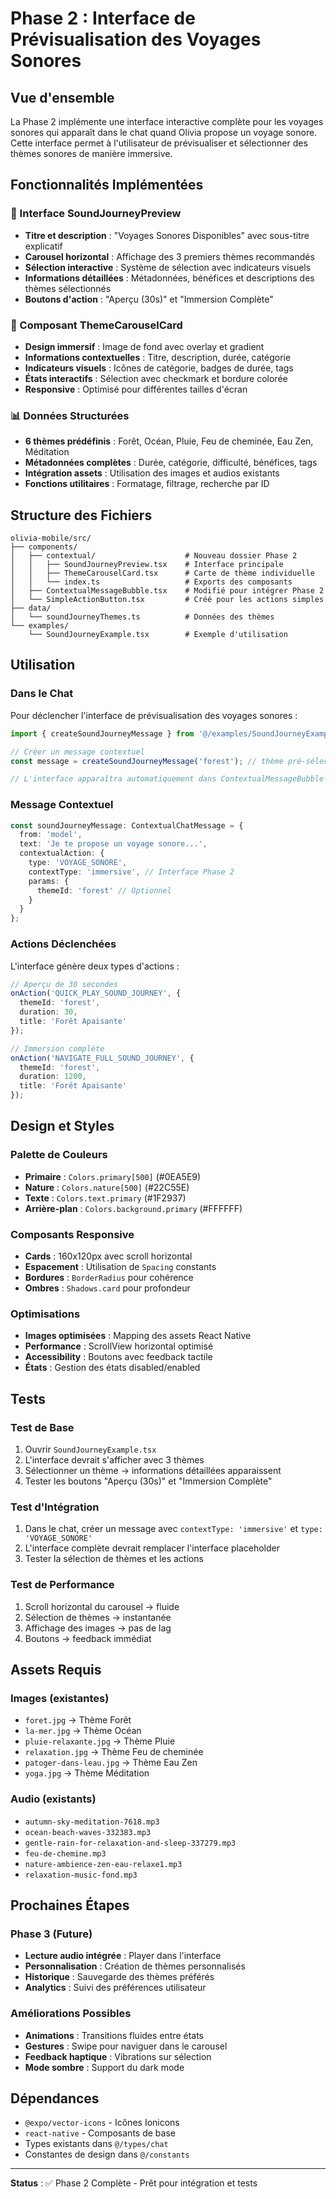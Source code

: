 # Phase 2 : Interface de Prévisualisation des Voyages Sonores

## Vue d'ensemble

La Phase 2 implémente une interface interactive complète pour les voyages sonores qui apparaît dans le chat quand Olivia propose un voyage sonore. Cette interface permet à l'utilisateur de prévisualiser et sélectionner des thèmes sonores de manière immersive.

## Fonctionnalités Implémentées

### 🎵 Interface SoundJourneyPreview
- **Titre et description** : "Voyages Sonores Disponibles" avec sous-titre explicatif
- **Carousel horizontal** : Affichage des 3 premiers thèmes recommandés
- **Sélection interactive** : Système de sélection avec indicateurs visuels
- **Informations détaillées** : Métadonnées, bénéfices et descriptions des thèmes sélectionnés
- **Boutons d'action** : "Aperçu (30s)" et "Immersion Complète"

### 🎨 Composant ThemeCarouselCard
- **Design immersif** : Image de fond avec overlay et gradient
- **Informations contextuelles** : Titre, description, durée, catégorie
- **Indicateurs visuels** : Icônes de catégorie, badges de durée, tags
- **États interactifs** : Sélection avec checkmark et bordure colorée
- **Responsive** : Optimisé pour différentes tailles d'écran

### 📊 Données Structurées
- **6 thèmes prédéfinis** : Forêt, Océan, Pluie, Feu de cheminée, Eau Zen, Méditation
- **Métadonnées complètes** : Durée, catégorie, difficulté, bénéfices, tags
- **Intégration assets** : Utilisation des images et audios existants
- **Fonctions utilitaires** : Formatage, filtrage, recherche par ID

## Structure des Fichiers

```
olivia-mobile/src/
├── components/
│   ├── contextual/                    # Nouveau dossier Phase 2
│   │   ├── SoundJourneyPreview.tsx    # Interface principale
│   │   ├── ThemeCarouselCard.tsx      # Carte de thème individuelle
│   │   └── index.ts                   # Exports des composants
│   ├── ContextualMessageBubble.tsx    # Modifié pour intégrer Phase 2
│   └── SimpleActionButton.tsx         # Créé pour les actions simples
├── data/
│   └── soundJourneyThemes.ts          # Données des thèmes
└── examples/
    └── SoundJourneyExample.tsx        # Exemple d'utilisation
```

## Utilisation

### Dans le Chat

Pour déclencher l'interface de prévisualisation des voyages sonores :

```typescript
import { createSoundJourneyMessage } from '@/examples/SoundJourneyExample';

// Créer un message contextuel
const message = createSoundJourneyMessage('forest'); // thème pré-sélectionné optionnel

// L'interface apparaîtra automatiquement dans ContextualMessageBubble
```

### Message Contextuel

```typescript
const soundJourneyMessage: ContextualChatMessage = {
  from: 'model',
  text: 'Je te propose un voyage sonore...',
  contextualAction: {
    type: 'VOYAGE_SONORE',
    contextType: 'immersive', // Interface Phase 2
    params: {
      themeId: 'forest' // Optionnel
    }
  }
};
```

### Actions Déclenchées

L'interface génère deux types d'actions :

```typescript
// Aperçu de 30 secondes
onAction('QUICK_PLAY_SOUND_JOURNEY', {
  themeId: 'forest',
  duration: 30,
  title: 'Forêt Apaisante'
});

// Immersion complète
onAction('NAVIGATE_FULL_SOUND_JOURNEY', {
  themeId: 'forest',
  duration: 1200,
  title: 'Forêt Apaisante'
});
```

## Design et Styles

### Palette de Couleurs
- **Primaire** : `Colors.primary[500]` (#0EA5E9)
- **Nature** : `Colors.nature[500]` (#22C55E)
- **Texte** : `Colors.text.primary` (#1F2937)
- **Arrière-plan** : `Colors.background.primary` (#FFFFFF)

### Composants Responsive
- **Cards** : 160x120px avec scroll horizontal
- **Espacement** : Utilisation de `Spacing` constants
- **Bordures** : `BorderRadius` pour cohérence
- **Ombres** : `Shadows.card` pour profondeur

### Optimisations
- **Images optimisées** : Mapping des assets React Native
- **Performance** : ScrollView horizontal optimisé
- **Accessibility** : Boutons avec feedback tactile
- **États** : Gestion des états disabled/enabled

## Tests

### Test de Base
1. Ouvrir `SoundJourneyExample.tsx`
2. L'interface devrait s'afficher avec 3 thèmes
3. Sélectionner un thème → informations détaillées apparaissent
4. Tester les boutons "Aperçu (30s)" et "Immersion Complète"

### Test d'Intégration
1. Dans le chat, créer un message avec `contextType: 'immersive'` et `type: 'VOYAGE_SONORE'`
2. L'interface complète devrait remplacer l'interface placeholder
3. Tester la sélection de thèmes et les actions

### Test de Performance
1. Scroll horizontal du carousel → fluide
2. Sélection de thèmes → instantanée
3. Affichage des images → pas de lag
4. Boutons → feedback immédiat

## Assets Requis

### Images (existantes)
- `foret.jpg` → Thème Forêt
- `la-mer.jpg` → Thème Océan  
- `pluie-relaxante.jpg` → Thème Pluie
- `relaxation.jpg` → Thème Feu de cheminée
- `patoger-dans-leau.jpg` → Thème Eau Zen
- `yoga.jpg` → Thème Méditation

### Audio (existants)
- `autumn-sky-meditation-7618.mp3`
- `ocean-beach-waves-332383.mp3`
- `gentle-rain-for-relaxation-and-sleep-337279.mp3`
- `feu-de-chemine.mp3`
- `nature-ambience-zen-eau-relaxe1.mp3`
- `relaxation-music-fond.mp3`

## Prochaines Étapes

### Phase 3 (Future)
- **Lecture audio intégrée** : Player dans l'interface
- **Personnalisation** : Création de thèmes personnalisés
- **Historique** : Sauvegarde des thèmes préférés
- **Analytics** : Suivi des préférences utilisateur

### Améliorations Possibles
- **Animations** : Transitions fluides entre états
- **Gestures** : Swipe pour naviguer dans le carousel
- **Feedback haptique** : Vibrations sur sélection
- **Mode sombre** : Support du dark mode

## Dépendances

- `@expo/vector-icons` - Icônes Ionicons
- `react-native` - Composants de base
- Types existants dans `@/types/chat`
- Constantes de design dans `@/constants`

---

**Status** : ✅ Phase 2 Complète - Prêt pour intégration et tests
